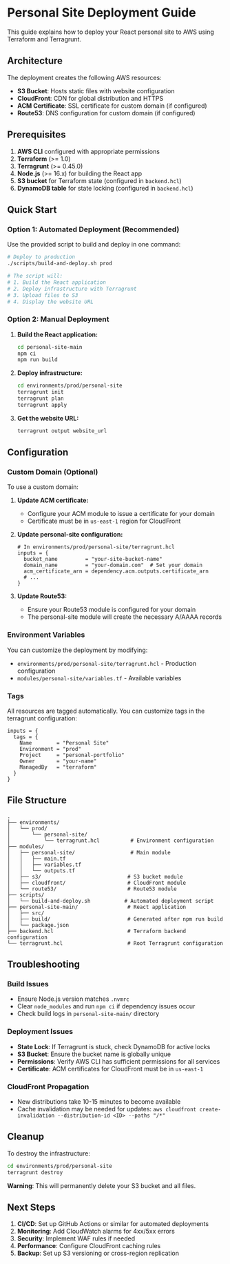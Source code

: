 # Personal Site Deployment Guide

This guide explains how to deploy your React personal site to AWS using Terraform and Terragrunt.

## Architecture

The deployment creates the following AWS resources:

- **S3 Bucket**: Hosts static files with website configuration
- **CloudFront**: CDN for global distribution and HTTPS
- **ACM Certificate**: SSL certificate for custom domain (if configured)
- **Route53**: DNS configuration for custom domain (if configured)

## Prerequisites

1. **AWS CLI** configured with appropriate permissions
2. **Terraform** (>= 1.0)
3. **Terragrunt** (>= 0.45.0)
4. **Node.js** (>= 16.x) for building the React app
5. **S3 bucket** for Terraform state (configured in `backend.hcl`)
6. **DynamoDB table** for state locking (configured in `backend.hcl`)

## Quick Start

### Option 1: Automated Deployment (Recommended)

Use the provided script to build and deploy in one command:

```bash
# Deploy to production
./scripts/build-and-deploy.sh prod

# The script will:
# 1. Build the React application
# 2. Deploy infrastructure with Terragrunt
# 3. Upload files to S3
# 4. Display the website URL
```

### Option 2: Manual Deployment

1. **Build the React application:**
   ```bash
   cd personal-site-main
   npm ci
   npm run build
   ```

2. **Deploy infrastructure:**
   ```bash
   cd environments/prod/personal-site
   terragrunt init
   terragrunt plan
   terragrunt apply
   ```

3. **Get the website URL:**
   ```bash
   terragrunt output website_url
   ```

## Configuration

### Custom Domain (Optional)

To use a custom domain:

1. **Update ACM certificate:**
   - Configure your ACM module to issue a certificate for your domain
   - Certificate must be in `us-east-1` region for CloudFront

2. **Update personal-site configuration:**
   ```hcl
   # In environments/prod/personal-site/terragrunt.hcl
   inputs = {
     bucket_name         = "your-site-bucket-name"
     domain_name         = "your-domain.com"  # Set your domain
     acm_certificate_arn = dependency.acm.outputs.certificate_arn
     # ...
   }
   ```

3. **Update Route53:**
   - Ensure your Route53 module is configured for your domain
   - The personal-site module will create the necessary A/AAAA records

### Environment Variables

You can customize the deployment by modifying:

- `environments/prod/personal-site/terragrunt.hcl` - Production configuration
- `modules/personal-site/variables.tf` - Available variables

### Tags

All resources are tagged automatically. You can customize tags in the terragrunt configuration:

```hcl
inputs = {
  tags = {
    Name        = "Personal Site"
    Environment = "prod"
    Project     = "personal-portfolio"
    Owner       = "your-name"
    ManagedBy   = "terraform"
  }
}
```

## File Structure

```
.
├── environments/
│   └── prod/
│       └── personal-site/
│           └── terragrunt.hcl          # Environment configuration
├── modules/
│   ├── personal-site/                  # Main module
│   │   ├── main.tf
│   │   ├── variables.tf
│   │   └── outputs.tf
│   ├── s3/                            # S3 bucket module
│   ├── cloudfront/                    # CloudFront module
│   └── route53/                       # Route53 module
├── scripts/
│   └── build-and-deploy.sh           # Automated deployment script
├── personal-site-main/                # React application
│   ├── src/
│   ├── build/                         # Generated after npm run build
│   └── package.json
├── backend.hcl                        # Terraform backend configuration
└── terragrunt.hcl                     # Root Terragrunt configuration
```

## Troubleshooting

### Build Issues

- Ensure Node.js version matches `.nvmrc`
- Clear `node_modules` and run `npm ci` if dependency issues occur
- Check build logs in `personal-site-main/` directory

### Deployment Issues

- **State Lock**: If Terragrunt is stuck, check DynamoDB for active locks
- **S3 Bucket**: Ensure the bucket name is globally unique
- **Permissions**: Verify AWS CLI has sufficient permissions for all services
- **Certificate**: ACM certificates for CloudFront must be in `us-east-1`

### CloudFront Propagation

- New distributions take 10-15 minutes to become available
- Cache invalidation may be needed for updates: `aws cloudfront create-invalidation --distribution-id <ID> --paths "/*"`

## Cleanup

To destroy the infrastructure:

```bash
cd environments/prod/personal-site
terragrunt destroy
```

**Warning**: This will permanently delete your S3 bucket and all files.

## Next Steps

1. **CI/CD**: Set up GitHub Actions or similar for automated deployments
2. **Monitoring**: Add CloudWatch alarms for 4xx/5xx errors
3. **Security**: Implement WAF rules if needed
4. **Performance**: Configure CloudFront caching rules
5. **Backup**: Set up S3 versioning or cross-region replication
